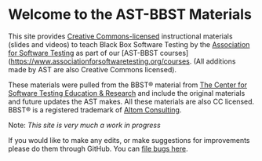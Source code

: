 # Welcome to the AST-BBST Materials

This site provides [Creative Commons-licensed](http://creativecommons.org/licenses/by/3.0/) instructional materials (slides and videos) to teach Black Box Software Testing by the [Association for Software Testing](https://www.associationforsoftwaretesting.org/) as part of our [AST-BBST courses](https://www.associationforsoftwaretesting.org/courses. (All additions made by AST are also Creative Commons licensed).

These materials were pulled from the BBST® material from [The Center for Software Testing Education & Research](http://testingeducation.org/BBST/) and include the original materials and future updates the AST makes. All these materials are also CC licensed. BBST® is a registered trademark of [Altom Consulting](https://altom.com/).

Note: *This site is very much a work in progress*

If you would like to make any edits, or make suggestions for improvements please do them through GitHub. You can [file bugs here](https://github.com/associationforsoftwaretesting/ast-bbst-materials/issues).

